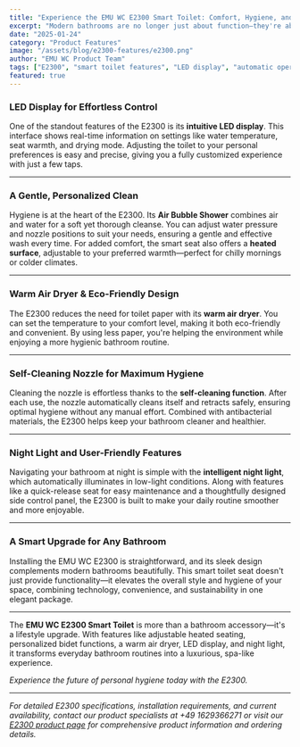 ```yaml
---
title: "Experience the EMU WC E2300 Smart Toilet: Comfort, Hygiene, and Modern Luxury"
excerpt: "Modern bathrooms are no longer just about function—they're about comfort, hygiene, and style. The **EMU WC E2300 Smart Toilet** brings all of this together, offering a premium experience that transforms your daily routine. From heated seating to an advanced bidet system, the E2300 makes every visit cleaner, more comfortable, and more enjoyable."
date: "2025-01-24"
category: "Product Features"
image: "/assets/blog/e2300-features/e2300.png"
author: "EMU WC Product Team"
tags: ["E2300", "smart toilet features", "LED display", "automatic operation", "heated seat", "bathroom technology"]
featured: true
---
```



### LED Display for Effortless Control

One of the standout features of the E2300 is its **intuitive LED display**. This interface shows real-time information on settings like water temperature, seat warmth, and drying mode. Adjusting the toilet to your personal preferences is easy and precise, giving you a fully customized experience with just a few taps.

---

### A Gentle, Personalized Clean

Hygiene is at the heart of the E2300. Its **Air Bubble Shower** combines air and water for a soft yet thorough cleanse. You can adjust water pressure and nozzle positions to suit your needs, ensuring a gentle and effective wash every time. For added comfort, the smart seat also offers a **heated surface**, adjustable to your preferred warmth—perfect for chilly mornings or colder climates.

---

### Warm Air Dryer & Eco-Friendly Design

The E2300 reduces the need for toilet paper with its **warm air dryer**. You can set the temperature to your comfort level, making it both eco-friendly and convenient. By using less paper, you're helping the environment while enjoying a more hygienic bathroom routine.

---

### Self-Cleaning Nozzle for Maximum Hygiene

Cleaning the nozzle is effortless thanks to the **self-cleaning function**. After each use, the nozzle automatically cleans itself and retracts safely, ensuring optimal hygiene without any manual effort. Combined with antibacterial materials, the E2300 helps keep your bathroom cleaner and healthier.

---

### Night Light and User-Friendly Features

Navigating your bathroom at night is simple with the **intelligent night light**, which automatically illuminates in low-light conditions. Along with features like a quick-release seat for easy maintenance and a thoughtfully designed side control panel, the E2300 is built to make your daily routine smoother and more enjoyable.

---

### A Smart Upgrade for Any Bathroom

Installing the EMU WC E2300 is straightforward, and its sleek design complements modern bathrooms beautifully. This smart toilet seat doesn't just provide functionality—it elevates the overall style and hygiene of your space, combining technology, convenience, and sustainability in one elegant package.

---

The **EMU WC E2300 Smart Toilet** is more than a bathroom accessory—it's a lifestyle upgrade. With features like adjustable heated seating, personalized bidet functions, a warm air dryer, LED display, and night light, it transforms everyday bathroom routines into a luxurious, spa-like experience.  

*Experience the future of personal hygiene today with the E2300.*

---

*For detailed E2300 specifications, installation requirements, and current availability, contact our product specialists at +49 1629366271 or visit our [E2300 product page](/products/e2300) for comprehensive product information and ordering details.*